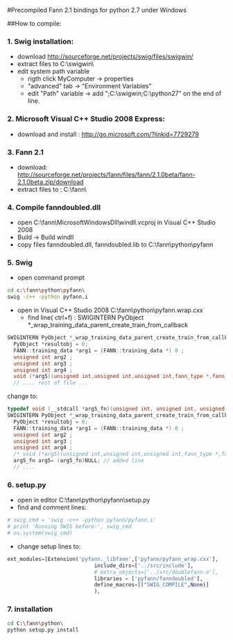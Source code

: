 #Precompiled Fann 2.1 bindings for python 2.7 under Windows

##How to compile:
### 1. Swig installation:
  * download http://sourceforge.net/projects/swig/files/swigwin/
  * extract files to C:\swigwin\
  * edit system path variable
    * rigth click MyComputer -> properties
    * "advanced" tab -> "Environment Variables"
    * edit "Path" variable -> add ";C:\swigwin\;C:\python27\" on the end of line.

### 2. Microsoft Visual C++ Studio 2008 Express:
  * download and install : http://go.microsoft.com/?linkid=7729279 

### 3. Fann 2.1
  * download: http://sourceforge.net/projects/fann/files/fann/2.1.0beta/fann-2.1.0beta.zip/download  
  * extract files to : C:\fann\

### 4. Compile fanndoubled.dll
  * open C:\fann\MicrosoftWindowsDll\windll.vcproj in Visual C++ Studio 2008
  * Build -> Build windll
  * copy files fanndoubled.dll, fanndoubled.lib to C:\fann\python\pyfann

### 5. Swig
  * open command prompt

``` sh
cd c:\fann\python\pyfann\
swig -c++ -python pyfann.i
```

  * open in Visual C++ Studio 2008 C:\fann\python\pyfann.wrap.cxx
    *  find line( ctrl+f) : SWIGINTERN PyObject     *_wrap_training_data_parent_create_train_from_callback

```c++
SWIGINTERN PyObject *_wrap_training_data_parent_create_train_from_callback(PyObject *SWIGUNUSEDPARM(self), PyObject *args) {
  PyObject *resultobj = 0;
  FANN::training_data *arg1 = (FANN::training_data *) 0 ;
  unsigned int arg2 ;
  unsigned int arg3 ;
  unsigned int arg4 ;
  void (*arg5)(unsigned int,unsigned int,unsigned int,fann_type *,fann_type *) = (void (*)(unsigned int,unsigned int,unsigned int,fann_type *,fann_type *)) 0 ;
  // .... rest of file ...
```

change to:

```c++
typedef void (__stdcall *arg5_fn)(unsigned int, unsigned int, unsigned int, fann_type*, fann_type*); // added line 
SWIGINTERN PyObject *_wrap_training_data_parent_create_train_from_callback(PyObject *SWIGUNUSEDPARM(self), PyObject *args) {
  PyObject *resultobj = 0;
  FANN::training_data *arg1 = (FANN::training_data *) 0 ;
  unsigned int arg2 ;
  unsigned int arg3 ;
  unsigned int arg4 ;
  /* void (*arg5)(unsigned int,unsigned int,unsigned int,fann_type *,fann_type *) = (void (*)(unsigned int,unsigned int,unsigned int,fann_type *,fann_type *)) 0 ;*/
  arg5_fn arg5= (arg5_fn)NULL; // added line
  // ....
```

### 6. setup.py
  * open in editor C:\fann\python\pyfann\setup.py
  * find and comment lines:

```python
# swig_cmd = 'swig -c++ -python pyfann/pyfann.i'
# print 'Running SWIG before:', swig_cmd
# os.system(swig_cmd)
```

  * change setup lines to:

``` python
ext_modules=[Extension('pyfann._libfann',['pyfann/pyfann_wrap.cxx'], 
                            include_dirs=['../src/include'], 
                            # extra_objects=['../src/doublefann.o'], 
                            libraries = ['pyfann/fanndoubled'],
                            define_macros=[("SWIG_COMPILE",None)]
                            ),
```

### 7. installation
```sh
cd C:\fann\python\
python setup.py install
```
